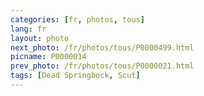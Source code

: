 ```yaml
---
categories: [fr, photos, tous]
lang: fr
layout: photo
next_photo: /fr/photos/tous/P0000499.html
picname: P0000014
prev_photo: /fr/photos/tous/P0000021.html
tags: [Dead Springbock, Scut]
---
```

